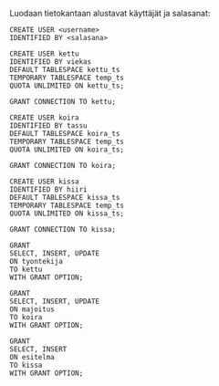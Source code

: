 Luodaan tietokantaan alustavat käyttäjät ja salasanat:
```
CREATE USER <username>
IDENTIFIED BY <salasana>
```
```
CREATE USER kettu
IDENTIFIED BY viekas
DEFAULT TABLESPACE kettu_ts
TEMPORARY TABLESPACE temp_ts
QUOTA UNLIMITED ON kettu_ts;
```
```
GRANT CONNECTION TO kettu;
```
```
CREATE USER koira
IDENTIFIED BY tassu
DEFAULT TABLESPACE koira_ts
TEMPORARY TABLESPACE temp_ts
QUOTA UNLIMITED ON koira_ts;
```
```
GRANT CONNECTION TO koira;
```
```
CREATE USER kissa
IDENTIFIED BY hiiri
DEFAULT TABLESPACE kissa_ts
TEMPORARY TABLESPACE temp_ts
QUOTA UNLIMITED ON kissa_ts;
```
```
GRANT CONNECTION TO kissa;
```
```
GRANT 
SELECT, INSERT, UPDATE
ON tyontekija
TO kettu
WITH GRANT OPTION;
```
```
GRANT 
SELECT, INSERT, UPDATE
ON majoitus
TO koira
WITH GRANT OPTION;
```

```
GRANT 
SELECT, INSERT
ON esitelma
TO kissa
WITH GRANT OPTION;
```
